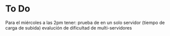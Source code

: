 # To Do

Para el miércoles a las 2pm tener:
	prueba de en un solo servidor (tiempo de carga de subida)
	evalución de dificultad de multi-servidores

